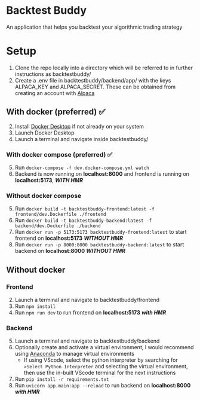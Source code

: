 # Backtest Buddy

An application that helps you backtest your algorithmic trading strategy

# Setup

1. Clone the repo locally into a directory which will be referred to in further instructions as backtestbuddy/
2. Create a .env file in backtestbuddy/backend/app/ with the keys ALPACA_KEY and ALPACA_SECRET. These can be obtained from creating an account with [Alpaca](https://alpaca.markets)

## With docker (preferred) ✅

2. Install [Docker Desktop](https://www.docker.com/products/docker-desktop/) if not already on your system
3. Launch Docker Desktop
4. Launch a terminal and navigate inside backtestbuddy/
### With docker compose (preferred) ✅

5. Run `docker-compose -f dev.docker-compose.yml watch`
6. Backend is now running on **localhost:8000** and frontend is running on **localhost:5173**, ***WITH HMR***

### Without docker compose

5. Run `docker build -t backtestbuddy-frontend:latest -f frontend/dev.Dockerfile ./frontend`
6. Run `docker build -t backtestbuddy-backend:latest -f backend/dev.Dockerfile ./backend`
7. Run `docker run -p 5173:5173 backtestbuddy-frontend:latest` to start frontend on **localhost:5173** ***WITHOUT HMR***
8. Run `docker run -p 8000:8000 backtestbuddy-backend:latest` to start backend on **localhost:8000** ***WITHOUT HMR***

## Without docker

### Frontend

2. Launch a terminal and navigate to backtestbuddy/frontend
3. Run `npm install`
4. Run `npm run dev` to run frontend on **localhost:5173** ***with HMR***

### Backend

5. Launch a terminal and navigate to backtestbuddy/backend
6. Optionally create and activate a virtual environment, I would recommend using [Anaconda](https://www.anaconda.com/download) to manage virtual environments
   - If using VScode, select the python interpreter by searching for `>Select Python Interpreter` and selecting the virtual environment, then use the in-built VScode terminal for the next instructions
7. Run `pip install -r requirements.txt`
8. Run `uvicorn app.main:app --reload` to run backend on **localhost:8000** ***with HMR***
